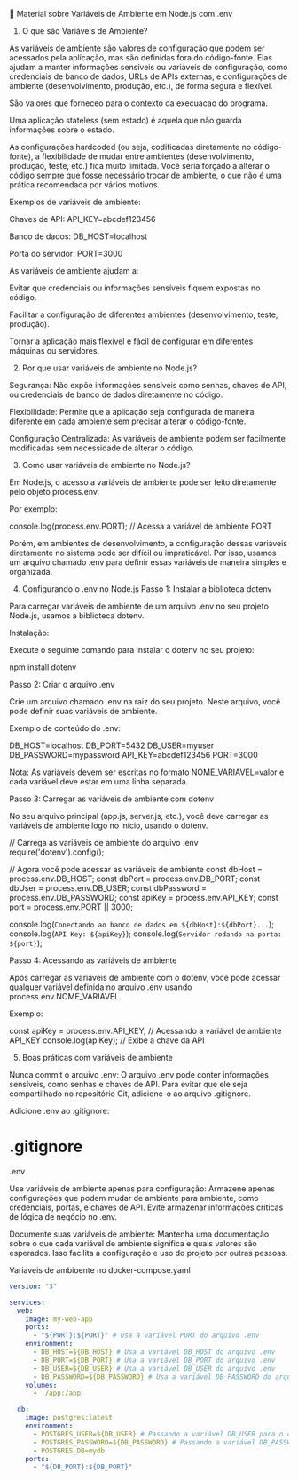 📝 Material sobre Variáveis de Ambiente em Node.js com .env

1. O que são Variáveis de Ambiente?

As variáveis de ambiente são valores de configuração que podem ser acessados pela aplicação, mas são definidas fora do código-fonte. Elas ajudam a manter informações sensíveis ou variáveis de configuração, como credenciais de banco de dados, URLs de APIs externas, e configurações de ambiente (desenvolvimento, produção, etc.), de forma segura e flexível.

São valores que forneceo para o contexto da execuacao do programa.

Uma aplicação stateless (sem estado) é aquela que não guarda informações sobre o estado.

As configurações hardcoded (ou seja, codificadas diretamente no código-fonte), a flexibilidade de mudar entre ambientes (desenvolvimento, produção, teste, etc.) fica muito limitada. Você seria forçado a alterar o código sempre que fosse necessário trocar de ambiente, o que não é uma prática recomendada por vários motivos.

Exemplos de variáveis de ambiente:

Chaves de API: API_KEY=abcdef123456

Banco de dados: DB_HOST=localhost

Porta do servidor: PORT=3000

As variáveis de ambiente ajudam a:

Evitar que credenciais ou informações sensíveis fiquem expostas no código.

Facilitar a configuração de diferentes ambientes (desenvolvimento, teste, produção).

Tornar a aplicação mais flexível e fácil de configurar em diferentes máquinas ou servidores.

2. Por que usar variáveis de ambiente no Node.js?

Segurança: Não expõe informações sensíveis como senhas, chaves de API, ou credenciais de banco de dados diretamente no código.

Flexibilidade: Permite que a aplicação seja configurada de maneira diferente em cada ambiente sem precisar alterar o código-fonte.

Configuração Centralizada: As variáveis de ambiente podem ser facilmente modificadas sem necessidade de alterar o código.

3. Como usar variáveis de ambiente no Node.js?

Em Node.js, o acesso a variáveis de ambiente pode ser feito diretamente pelo objeto process.env.

Por exemplo:

console.log(process.env.PORT); // Acessa a variável de ambiente PORT

Porém, em ambientes de desenvolvimento, a configuração dessas variáveis diretamente no sistema pode ser difícil ou impraticável. Por isso, usamos um arquivo chamado .env para definir essas variáveis de maneira simples e organizada.

4. Configurando o .env no Node.js
   Passo 1: Instalar a biblioteca dotenv

Para carregar variáveis de ambiente de um arquivo .env no seu projeto Node.js, usamos a biblioteca dotenv.

Instalação:

Execute o seguinte comando para instalar o dotenv no seu projeto:

npm install dotenv

Passo 2: Criar o arquivo .env

Crie um arquivo chamado .env na raiz do seu projeto. Neste arquivo, você pode definir suas variáveis de ambiente.

Exemplo de conteúdo do .env:

DB_HOST=localhost
DB_PORT=5432
DB_USER=myuser
DB_PASSWORD=mypassword
API_KEY=abcdef123456
PORT=3000

Nota: As variáveis devem ser escritas no formato NOME_VARIAVEL=valor e cada variável deve estar em uma linha separada.

Passo 3: Carregar as variáveis de ambiente com dotenv

No seu arquivo principal (app.js, server.js, etc.), você deve carregar as variáveis de ambiente logo no início, usando o dotenv.

// Carrega as variáveis de ambiente do arquivo .env
require('dotenv').config();

// Agora você pode acessar as variáveis de ambiente
const dbHost = process.env.DB_HOST;
const dbPort = process.env.DB_PORT;
const dbUser = process.env.DB_USER;
const dbPassword = process.env.DB_PASSWORD;
const apiKey = process.env.API_KEY;
const port = process.env.PORT || 3000;

console.log(`Conectando ao banco de dados em ${dbHost}:${dbPort}...`);
console.log(`API Key: ${apiKey}`);
console.log(`Servidor rodando na porta: ${port}`);

Passo 4: Acessando as variáveis de ambiente

Após carregar as variáveis de ambiente com o dotenv, você pode acessar qualquer variável definida no arquivo .env usando process.env.NOME_VARIAVEL.

Exemplo:

const apiKey = process.env.API_KEY; // Acessando a variável de ambiente API_KEY
console.log(apiKey); // Exibe a chave da API

5. Boas práticas com variáveis de ambiente

Nunca commit o arquivo .env: O arquivo .env pode conter informações sensíveis, como senhas e chaves de API. Para evitar que ele seja compartilhado no repositório Git, adicione-o ao arquivo .gitignore.

Adicione .env ao .gitignore:

# .gitignore

.env

Use variáveis de ambiente apenas para configuração: Armazene apenas configurações que podem mudar de ambiente para ambiente, como credenciais, portas, e chaves de API. Evite armazenar informações críticas de lógica de negócio no .env.

Documente suas variáveis de ambiente: Mantenha uma documentação sobre o que cada variável de ambiente significa e quais valores são esperados. Isso facilita a configuração e uso do projeto por outras pessoas.

Variaveis de ambioente no docker-compose.yaml

```yaml
version: "3"

services:
  web:
    image: my-web-app
    ports:
      - "${PORT}:${PORT}" # Usa a variável PORT do arquivo .env
    environment:
      - DB_HOST=${DB_HOST} # Usa a variável DB_HOST do arquivo .env
      - DB_PORT=${DB_PORT} # Usa a variável DB_PORT do arquivo .env
      - DB_USER=${DB_USER} # Usa a variável DB_USER do arquivo .env
      - DB_PASSWORD=${DB_PASSWORD} # Usa a variável DB_PASSWORD do arquivo .env
    volumes:
      - ./app:/app

  db:
    image: postgres:latest
    environment:
      - POSTGRES_USER=${DB_USER} # Passando a variável DB_USER para o container do banco
      - POSTGRES_PASSWORD=${DB_PASSWORD} # Passando a variável DB_PASSWORD para o container do banco
      - POSTGRES_DB=mydb
    ports:
      - "${DB_PORT}:${DB_PORT}"
```
